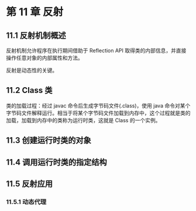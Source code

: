 # 第 11 章 反射

## 11.1 反射机制概述

反射机制允许程序在执行期间借助于 Reflection API 取得类的内部信息，并直接操作任意对象的内部属性和方法。

反射是动态性的关键。

## 11.2 Class 类

类的加载过程：经过 javac 命令后生成字节码文件(.class)，使用 java 命令对某个字节码文件解释运行。相当于将某个字节码文件加载到内存中，这个过程就是类的加载，加载到内存中的类称为运行时类，这就是 Class 的一个实例。

## 11.3 创建运行时类的对象

## 11.4 调用运行时类的指定结构

## 11.5 反射应用

### 11.5.1 动态代理
